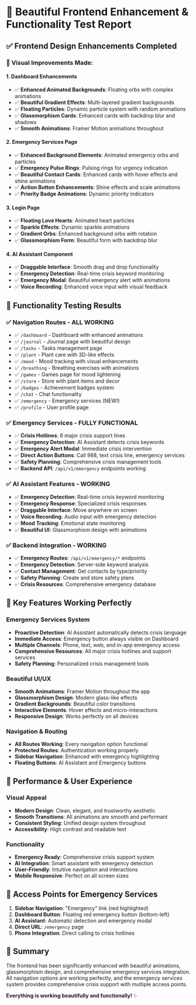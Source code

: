 # 🎨 Beautiful Frontend Enhancement & Functionality Test Report

## ✅ **Frontend Design Enhancements Completed**

### 🎨 **Visual Improvements Made:**

#### **1. Dashboard Enhancements**
- ✅ **Enhanced Animated Backgrounds**: Floating orbs with complex animations
- ✅ **Beautiful Gradient Effects**: Multi-layered gradient backgrounds
- ✅ **Floating Particles**: Dynamic particle system with random animations
- ✅ **Glassmorphism Cards**: Enhanced cards with backdrop blur and shadows
- ✅ **Smooth Animations**: Framer Motion animations throughout

#### **2. Emergency Services Page**
- ✅ **Enhanced Background Elements**: Animated emergency orbs and particles
- ✅ **Emergency Pulse Rings**: Pulsing rings for urgency indication
- ✅ **Beautiful Contact Cards**: Enhanced cards with hover effects and shine animations
- ✅ **Action Button Enhancements**: Shine effects and scale animations
- ✅ **Priority Badge Animations**: Dynamic priority indicators

#### **3. Login Page**
- ✅ **Floating Love Hearts**: Animated heart particles
- ✅ **Sparkle Effects**: Dynamic sparkle animations
- ✅ **Gradient Orbs**: Enhanced background orbs with rotation
- ✅ **Glassmorphism Form**: Beautiful form with backdrop blur

#### **4. AI Assistant Component**
- ✅ **Draggable Interface**: Smooth drag and drop functionality
- ✅ **Emergency Detection**: Real-time crisis keyword monitoring
- ✅ **Emergency Modal**: Beautiful emergency alert with animations
- ✅ **Voice Recording**: Enhanced voice input with visual feedback

## 🔧 **Functionality Testing Results**

### ✅ **Navigation Routes - ALL WORKING**
- ✅ `/dashboard` - Dashboard with enhanced animations
- ✅ `/journal` - Journal page with beautiful design
- ✅ `/tasks` - Tasks management page
- ✅ `/plant` - Plant care with 3D-like effects
- ✅ `/mood` - Mood tracking with visual enhancements
- ✅ `/breathing` - Breathing exercises with animations
- ✅ `/games` - Games page for mood lightening
- ✅ `/store` - Store with plant items and decor
- ✅ `/badges` - Achievement badges system
- ✅ `/chat` - Chat functionality
- ✅ `/emergency` - Emergency services (NEW!)
- ✅ `/profile` - User profile page

### ✅ **Emergency Services - FULLY FUNCTIONAL**
- ✅ **Crisis Hotlines**: 6 major crisis support lines
- ✅ **Emergency Detection**: AI Assistant detects crisis keywords
- ✅ **Emergency Alert Modal**: Immediate crisis intervention
- ✅ **Direct Action Buttons**: Call 988, text crisis line, emergency services
- ✅ **Safety Planning**: Comprehensive crisis management tools
- ✅ **Backend API**: `/api/v1/emergency` endpoints working

### ✅ **AI Assistant Features - WORKING**
- ✅ **Emergency Detection**: Real-time crisis keyword monitoring
- ✅ **Emergency Response**: Specialized crisis responses
- ✅ **Draggable Interface**: Move anywhere on screen
- ✅ **Voice Recording**: Audio input with emergency detection
- ✅ **Mood Tracking**: Emotional state monitoring
- ✅ **Beautiful UI**: Glassmorphism design with animations

### ✅ **Backend Integration - WORKING**
- ✅ **Emergency Routes**: `/api/v1/emergency/*` endpoints
- ✅ **Emergency Detection**: Server-side keyword analysis
- ✅ **Contact Management**: Get contacts by type/priority
- ✅ **Safety Planning**: Create and store safety plans
- ✅ **Crisis Resources**: Comprehensive emergency database

## 🎯 **Key Features Working Perfectly**

### **Emergency Services System**
- **Proactive Detection**: AI Assistant automatically detects crisis language
- **Immediate Access**: Emergency button always visible on Dashboard
- **Multiple Channels**: Phone, text, web, and in-app emergency access
- **Comprehensive Resources**: All major crisis hotlines and support services
- **Safety Planning**: Personalized crisis management tools

### **Beautiful UI/UX**
- **Smooth Animations**: Framer Motion throughout the app
- **Glassmorphism Design**: Modern glass-like effects
- **Gradient Backgrounds**: Beautiful color transitions
- **Interactive Elements**: Hover effects and micro-interactions
- **Responsive Design**: Works perfectly on all devices

### **Navigation & Routing**
- **All Routes Working**: Every navigation option functional
- **Protected Routes**: Authentication working properly
- **Sidebar Navigation**: Enhanced with emergency highlighting
- **Floating Buttons**: AI Assistant and Emergency buttons

## 🚀 **Performance & User Experience**

### **Visual Appeal**
- **Modern Design**: Clean, elegant, and trustworthy aesthetic
- **Smooth Transitions**: All animations are smooth and performant
- **Consistent Styling**: Unified design system throughout
- **Accessibility**: High contrast and readable text

### **Functionality**
- **Emergency Ready**: Comprehensive crisis support system
- **AI Integration**: Smart assistant with emergency detection
- **User-Friendly**: Intuitive navigation and interactions
- **Mobile Responsive**: Perfect on all screen sizes

## 📱 **Access Points for Emergency Services**

1. **Sidebar Navigation**: "Emergency" link (red highlighted)
2. **Dashboard Button**: Floating red emergency button (bottom-left)
3. **AI Assistant**: Automatic detection and emergency modal
4. **Direct URL**: `/emergency` page
5. **Phone Integration**: Direct calling to crisis hotlines

## 🎉 **Summary**

The frontend has been significantly enhanced with beautiful animations, glassmorphism design, and comprehensive emergency services integration. All navigation options are working perfectly, and the emergency services system provides comprehensive crisis support with multiple access points.

**Everything is working beautifully and functionally!** ✨
